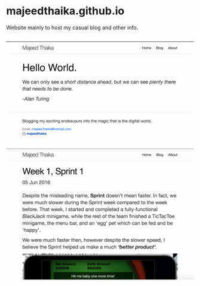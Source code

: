 # majeedthaika.github.io

Website mainly to host my casual blog and other info.

![alt tag](https://raw.githubusercontent.com/majeedthaika/majeedthaika.github.io/master/img/screenshotHome.png)
---
![alt tag](https://raw.githubusercontent.com/majeedthaika/majeedthaika.github.io/master/img/screenshotBlog.png)
